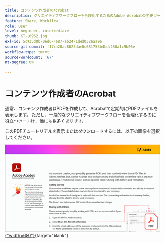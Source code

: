 ```yaml
---
title: コンテンツ作成者のAcrobat
description: クリエイティブワークフローを合理化するためのAdobe Acrobatの主要ツールについて説明します
feature: Share, Workflow
role: User
level: Beginner, Intermediate
thumb: KT-10962.jpg
exl-id: 5c935d0b-0ed6-4e87-ab24-1ded0326aa96
source-git-commit: f17ea20ac8623dae0c681753b4bde250a1c9b06e
workflow-type: tm+mt
source-wordcount: '67'
ht-degree: 0%

---
```


# コンテンツ作成者のAcrobat

通常、コンテンツ作成者はPDFを作成して、Acrobatで定期的にPDFファイルを表示します。 ただし、一般的なクリエイティブワークフローを合理化するのに役立つツールは、他にも数多くあります。

このPDFチュートリアルを表示またはダウンロードするには、以下の画像を選択してください。

[![チュートリアルの最初のページの画像](assets/Acrobatforcontentcreators.png){&quot;width=680&quot;}](assets/Acrobat-for-Content-Creators.pdf){target="blank"}
